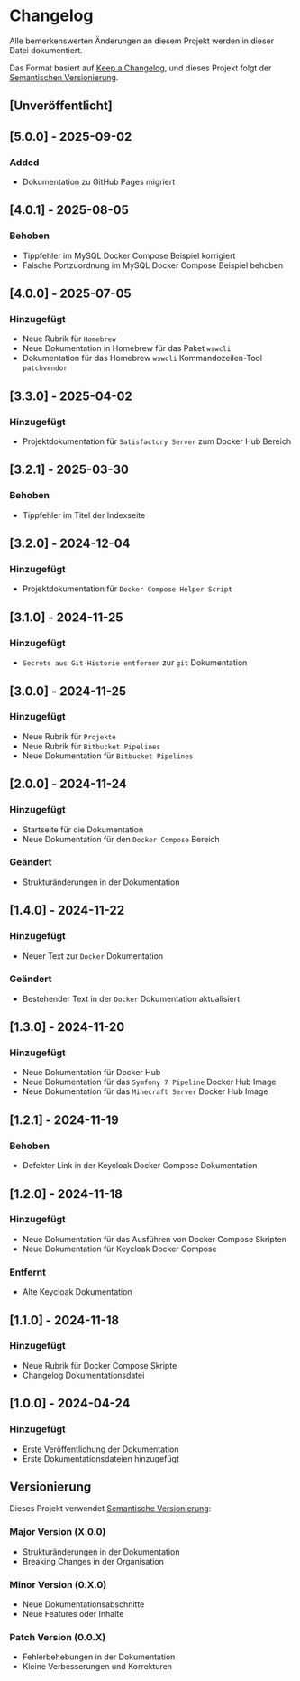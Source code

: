 # Changelog

Alle bemerkenswerten Änderungen an diesem Projekt werden in dieser Datei dokumentiert.

Das Format basiert auf [Keep a Changelog](https://keepachangelog.com/de/1.1.0/),
und dieses Projekt folgt der [Semantischen Versionierung](https://semver.org/lang/de/).

## [Unveröffentlicht]

## [5.0.0] - 2025-09-02

### Added
- Dokumentation zu GitHub Pages migriert

## [4.0.1] - 2025-08-05

### Behoben
- Tippfehler im MySQL Docker Compose Beispiel korrigiert
- Falsche Portzuordnung im MySQL Docker Compose Beispiel behoben


## [4.0.0] - 2025-07-05

### Hinzugefügt
- Neue Rubrik für `Homebrew`
- Neue Dokumentation in Homebrew für das Paket `wswcli`
- Dokumentation für das Homebrew `wswcli` Kommandozeilen-Tool `patchvendor`

## [3.3.0] - 2025-04-02

### Hinzugefügt
- Projektdokumentation für `Satisfactory Server` zum Docker Hub Bereich

## [3.2.1] - 2025-03-30

### Behoben
- Tippfehler im Titel der Indexseite

## [3.2.0] - 2024-12-04

### Hinzugefügt
- Projektdokumentation für `Docker Compose Helper Script`

## [3.1.0] - 2024-11-25

### Hinzugefügt
- `Secrets aus Git-Historie entfernen` zur `git` Dokumentation

## [3.0.0] - 2024-11-25

### Hinzugefügt
- Neue Rubrik für `Projekte`
- Neue Rubrik für `Bitbucket Pipelines`
- Neue Dokumentation für `Bitbucket Pipelines`

## [2.0.0] - 2024-11-24

### Hinzugefügt
- Startseite für die Dokumentation
- Neue Dokumentation für den `Docker Compose` Bereich

### Geändert
- Strukturänderungen in der Dokumentation

## [1.4.0] - 2024-11-22

### Hinzugefügt
- Neuer Text zur `Docker` Dokumentation

### Geändert
- Bestehender Text in der `Docker` Dokumentation aktualisiert

## [1.3.0] - 2024-11-20

### Hinzugefügt
- Neue Dokumentation für Docker Hub
- Neue Dokumentation für das `Symfony 7 Pipeline` Docker Hub Image
- Neue Dokumentation für das `Minecraft Server` Docker Hub Image

## [1.2.1] - 2024-11-19

### Behoben
- Defekter Link in der Keycloak Docker Compose Dokumentation

## [1.2.0] - 2024-11-18

### Hinzugefügt
- Neue Dokumentation für das Ausführen von Docker Compose Skripten
- Neue Dokumentation für Keycloak Docker Compose

### Entfernt
- Alte Keycloak Dokumentation

## [1.1.0] - 2024-11-18

### Hinzugefügt
- Neue Rubrik für Docker Compose Skripte
- Changelog Dokumentationsdatei

## [1.0.0] - 2024-04-24

### Hinzugefügt
- Erste Veröffentlichung der Dokumentation
- Erste Dokumentationsdateien hinzugefügt

## Versionierung

Dieses Projekt verwendet [Semantische Versionierung](https://semver.org/lang/de/):

### Major Version (X.0.0)
- Strukturänderungen in der Dokumentation
- Breaking Changes in der Organisation

### Minor Version (0.X.0)
- Neue Dokumentationsabschnitte
- Neue Features oder Inhalte

### Patch Version (0.0.X)
- Fehlerbehebungen in der Dokumentation
- Kleine Verbesserungen und Korrekturen
